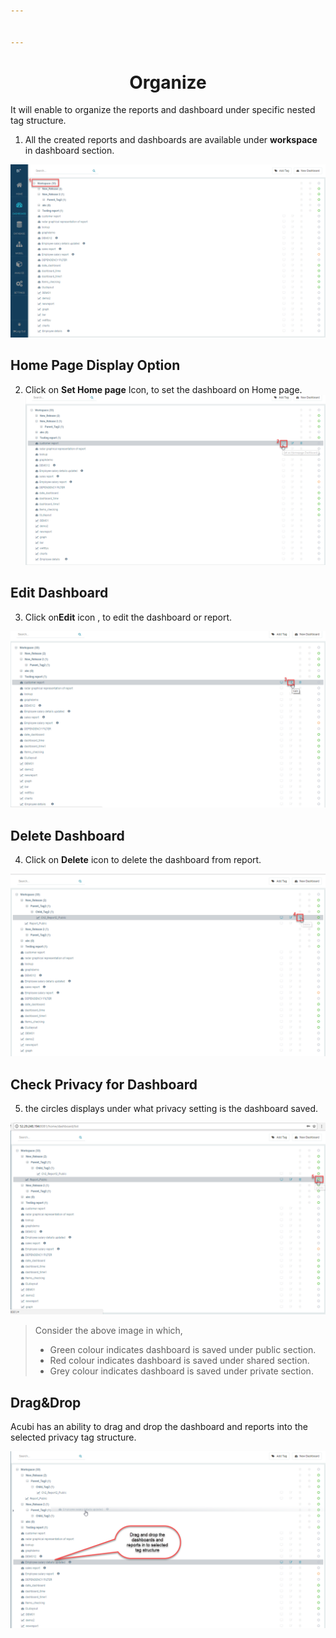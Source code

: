 ```yaml
---


---
```


<center><h1>Organize</h1></center>
<p>It will enable to organize the reports and dashboard under specific nested tag structure.</p>
<ol>
<li>All the created reports and dashboards are available under <strong>workspace</strong> in dashboard section.</li>
</ol>
<p><img src="https://raw.githubusercontent.com/sv18042016/fp1/a0c10495ffde6577ee5af3b350f2c54ea41649bf/images/workspace.png" alt="enter image description here"></p>
<h2 id="home-page-display-option">Home Page Display Option</h2>
<ol start="2">
<li>Click on <strong>Set Home page</strong> Icon, to set the dashboard on Home page.<br>
<img src="https://raw.githubusercontent.com/sv18042016/fp1/63d935c622e04e8e13416ae4bfe54db3e8bb0af5/images/dash_home1.png" alt="enter image description here"></li>
</ol>
<h2 id="edit-dashboard">Edit Dashboard</h2>
<ol start="3">
<li>Click on<strong>Edit</strong> icon , to edit the dashboard or report.</li>
</ol>
<p><img src="https://raw.githubusercontent.com/sv18042016/fp1/63d935c622e04e8e13416ae4bfe54db3e8bb0af5/images/edit_dash.png" alt="enter image description here"></p>
<h2 id="delete-dashboard">Delete Dashboard</h2>
<ol start="4">
<li>Click on <strong>Delete</strong> icon to delete the dashboard from report.</li>
</ol>
<p><img src="https://raw.githubusercontent.com/sv18042016/fp1/63d935c622e04e8e13416ae4bfe54db3e8bb0af5/images/del_dash1.png" alt="enter image description here"></p>
<h2 id="check-privacy-for-dashboard">Check Privacy for Dashboard</h2>
<ol start="5">
<li>the circles displays under what privacy setting is the dashboard saved.</li>
</ol>
<p><img src="https://raw.githubusercontent.com/sv18042016/fp1/63d935c622e04e8e13416ae4bfe54db3e8bb0af5/images/privacy_dash.png" alt="enter image description here"></p>
<blockquote>
<p>Consider the above image in which,</p>
<ul>
<li>Green colour indicates dashboard is saved under public section.</li>
<li>Red colour indicates dashboard is saved under shared section.</li>
<li>Grey colour indicates dashboard is saved under private section.</li>
</ul>
</blockquote>
<h2 id="dragdrop">Drag&amp;Drop</h2>
<p>Acubi has an ability to drag and drop the dashboard and reports into the selected privacy tag structure.</p>
<p><img src="https://raw.githubusercontent.com/sv18042016/fp1/759c68367cac74f2715f1c407d74d73a3fda3c09/images/drag&amp;drop.png" alt="enter image description here"></p>

<!--stackedit_data:
eyJoaXN0b3J5IjpbLTU5NDM5ODQ4OSwxMzU2NDM5ODA0XX0=
-->